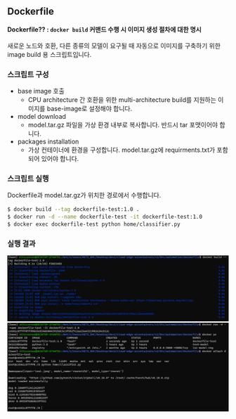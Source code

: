 ## Dockerfile
**Dockerfile?? : ```docker build``` 커맨드 수행 시 이미지 생성 절차에 대한 명시**<br>
<br>
새로운 노드와 호환, 다른 종류의 모델이 요구될 때 자동으로 이미지를 구축하기 위한 image build 용 스크립트입니다.<br>

### 스크립트 구성
- base image 호출
  - CPU architecture 간 호환을 위한 multi-architecture build를 지원하는 이미지를 base-image로 설정해야 합니다.
- model download
  - model.tar.gz 파일을 가상 환경 내부로 복사합니다. 반드시 tar 포맷이어야 합니다.
- packages installation
  - 가상 컨테이너에 환경을 구성합니다. model.tar.gz에 requirments.txt가 포함되어 있어야 합니다.


### 스크립트 실행
Dockerfile과 model.tar.gz가 위치한 경로에서 수행합니다.<br>
```bash
$ docker build --tag dockerfile-test:1.0 .
$ docker run -d --name dockerfile-test -it dockerfile-test:1.0
$ docker exec dockerfile-test python home/classifier.py
```
### 실행 결과
![](../img4doc/dockerfile1.png)
![](../img4doc/dockerfile2.png)
